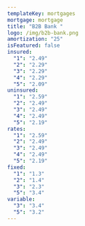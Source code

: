 ```yaml
---
templateKey: mortgages
mortgage: mortgage
title: "B2B Bank "
logo: /img/b2b-bank.png
amortization: "25"
isFeatured: false
insured:
  "1": "2.49"
  "2": "2.29"
  "3": "2.29"
  "4": "2.29"
  "5": "2.09"
uninsured:
  "1": "2.59"
  "2": "2.49"
  "3": "2.49"
  "4": "2.49"
  "5": "2.19"
rates:
  "1": "2.59"
  "2": "2.49"
  "3": "2.49"
  "4": "2.49"
  "5": "2.19"
fixed:
  "1": "1.3"
  "2": "1.4"
  "3": "2.3"
  "5": "3.4"
variable:
  "3": "3.4"
  "5": "3.2"
---
```

